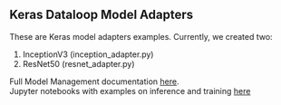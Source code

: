 ## Keras Dataloop Model Adapters
These are Keras model adapters examples. Currently, we created two:
1. InceptionV3 (inception_adapter.py)
1. ResNet50 (resnet_adapter.py)

Full Model Management documentation [here](https://dataloop.ai/docs).  
Jupyter notebooks with examples on inference and training [here](https://github.com/dataloop-ai/model-mgmt-notebooks) 
